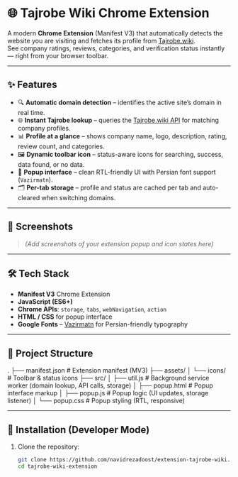 # 🌐 Tajrobe Wiki Chrome Extension  

A modern **Chrome Extension** (Manifest V3) that automatically detects the website you are visiting and fetches its profile from [Tajrobe.wiki](https://tajrobe.wiki).  
See company ratings, reviews, categories, and verification status instantly — right from your browser toolbar.  

---

## ✨ Features  

- 🔍 **Automatic domain detection** – identifies the active site’s domain in real time.  
- 🌐 **Instant Tajrobe lookup** – queries the [Tajrobe.wiki API](https://tajrobe.wiki) for matching company profiles.  
- 📊 **Profile at a glance** – shows company name, logo, description, rating, review count, and categories.  
- 🖼 **Dynamic toolbar icon** – status-aware icons for searching, success, data found, or no data.  
- 📌 **Popup interface** – clean RTL-friendly UI with Persian font support (`Vazirmatn`).  
- 🗂 **Per-tab storage** – profile and status are cached per tab and auto-cleared when switching domains.  

---

## 📸 Screenshots  

> *(Add screenshots of your extension popup and icon states here)*  

---

## 🛠️ Tech Stack  

- **Manifest V3** Chrome Extension  
- **JavaScript (ES6+)**  
- **Chrome APIs**: `storage`, `tabs`, `webNavigation`, `action`  
- **HTML / CSS** for popup interface  
- **Google Fonts** – [Vazirmatn](https://fonts.google.com/specimen/Vazirmatn) for Persian-friendly typography  

---

## 📂 Project Structure  

.
├── manifest.json # Extension manifest (MV3)
├── assets/
│ └── icons/ # Toolbar & status icons
├── src/
│ ├── util.js # Background service worker (domain lookup, API calls, storage)
│ ├── popup.html # Popup interface markup
│ ├── popup.js # Popup logic (UI updates, storage listener)
│ └── popup.css # Popup styling (RTL, responsive)




---

## 🚀 Installation (Developer Mode)  

1. Clone the repository:  
   ```bash
   git clone https://github.com/navidrezadoost/extension-tajrobe-wiki.git
   cd tajrobe-wiki-extension
